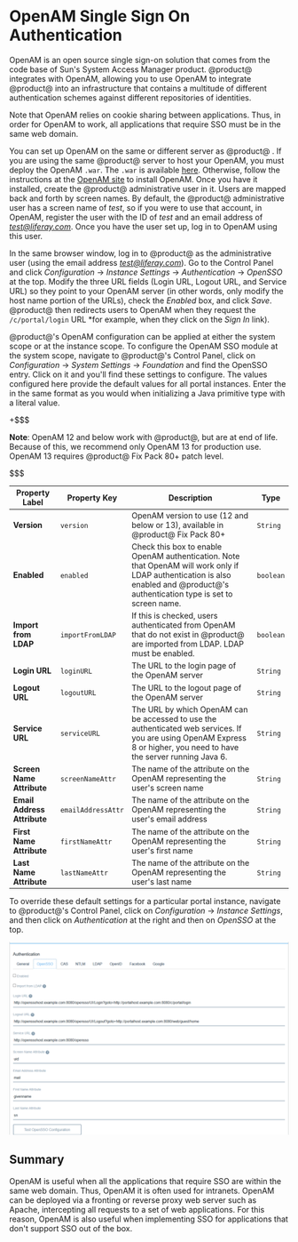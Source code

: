 # OpenAM Single Sign On Authentication [](id=opensso-single-sign-on-authentication)

OpenAM is an open source single sign-on solution that comes from the code base
of Sun's System Access Manager product. @product@ integrates with OpenAM,
allowing you to use OpenAM to integrate @product@ into an infrastructure that
contains a multitude of different authentication schemes against different
repositories of identities.

Note that OpenAM relies on cookie sharing between applications. Thus, in order
for OpenAM to work, all applications that require SSO must be in the same web
domain.

You can set up OpenAM on the same or different server as @product@ . If you
are using the same @product@ server to host your OpenAM, you must deploy
the OpenAM `.war`. The `.war` is available
[here](https://www.forgerock.com/platform/access-management/). Otherwise, follow
the instructions at the
[OpenAM site](https://backstage.forgerock.com/docs/openam/12.0.4/install-guide)
to install OpenAM. Once you have it installed, create the @product@
administrative user in it. Users are mapped back and forth by screen names. By
default, the @product@ administrative user has a screen name of *test*, so if
you were to use that account, in OpenAM, register the user with the ID of *test*
and an email address of *test@liferay.com*. Once you have the user set up, log
in to OpenAM using this user.

In the same browser window, log in to @product@ as the administrative user (using
the email address *test@liferay.com*). Go to the Control Panel and click
*Configuration* &rarr; *Instance Settings* &rarr; *Authentication* &rarr;
*OpenSSO* at the top. Modify the three URL fields (Login URL, Logout URL, and
Service URL) so they point to your OpenAM server (in other words, only modify the host
name portion of the URLs), check the *Enabled* box, and click *Save*.
@product@ then redirects users to OpenAM when they request the `/c/portal/login`
URL *for example, when they click on the *Sign In* link).

@product@'s OpenAM configuration can be applied at either the system scope or at
the instance scope. To configure the OpenAM SSO module at the system scope,
navigate to @product@'s Control Panel, click on *Configuration* &rarr; *System
Settings* &rarr; *Foundation* and find the OpenSSO entry. Click on it and you'll
find these settings to configure. The values configured here provide the default
values for all portal instances. Enter the in the same format as you would when
initializing a Java primitive type with a literal value.

+$$$

**Note**: OpenAM 12 and below work with @product@, but are at end of life.
Because of this, we recommend only OpenAM 13 for production use. OpenAM 13 requires @product@ Fix Pack 80+ patch level.

$$$

Property Label | Property Key | Description | Type
----- | ----- | ----- | -----
**Version** | `version` | OpenAM version to use (12 and below or 13), available in @product@ Fix Pack 80+ | `String`
**Enabled** | `enabled` | Check this box to enable OpenAM authentication. Note that OpenAM will work only if LDAP authentication is also enabled and @product@'s authentication type is set to screen name. | `boolean`
**Import from LDAP** | `importFromLDAP` | If this is checked, users authenticated from OpenAM that do not exist in @product@ are imported from LDAP. LDAP must be enabled. | `boolean`
**Login URL** | `loginURL` | The URL to the login page of the OpenAM server | `String`
**Logout URL** | `logoutURL` | The URL to the logout page of the OpenAM server | `String`
**Service URL** | `serviceURL` | The URL by which OpenAM can be accessed to use the authenticated web services. If you are using OpenAM Express 8 or higher, you need to have the server running Java 6. | `String`
**Screen Name Attribute** | `screenNameAttr` | The name of the attribute on the OpenAM representing the user's screen name | `String`
**Email Address Attribute** | `emailAddressAttr` | The name of the attribute on the OpenAM representing the user's email address | `String`
**First Name Attribute** | `firstNameAttr` | The name of the attribute on the OpenAM representing the user's first name | `String`
**Last Name Attribute** | `lastNameAttr` | The name of the attribute on the OpenAM representing the user's last name | `String`

To override these default settings for a particular portal instance, navigate
to @product@'s Control Panel, click on *Configuration* &rarr; *Instance Settings*,
and then click on *Authentication* at the right and then on *OpenSSO* at the
top.

![Figure 1: @product@'s OpenSSO tab lets you configure OpanAM.](../../../images/opensso.png)

## Summary [](id=summary)

OpenAM is useful when all the applications that require SSO are within the
same web domain. Thus, OpenAM it is often used for intranets. OpenAM can be
deployed via a fronting or reverse proxy web server such as Apache,
intercepting all requests to a set of web applications. For this reason,
OpenAM is also useful when implementing SSO for applications that don't
support SSO out of the box.
